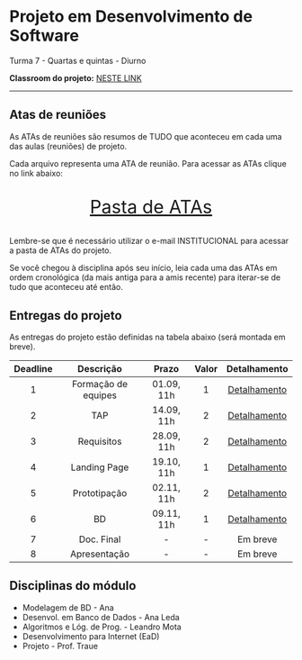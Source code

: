 # Projeto em Desenvolvimento de Software

Turma 7 - Quartas e quintas - Diurno

**Classroom do projeto:** [NESTE LINK](https://classroom.google.com/c/NDg4ODEyMTYwNjI5?cjc=ygulonw)

---

## Atas de reuniões

As ATAs de reuniões são resumos de TUDO que aconteceu em cada uma das aulas (reuniões) de projeto.

Cada arquivo representa uma ATA de reunião. Para acessar as ATAs clique no link abaixo:

<p style="font-size:2.3em;text-align:center">
    <a href="https://drive.google.com/drive/folders/1HgleOaCalASF6wCRB1EwK5OVWtVj4azw?usp=sharing" target="_blank">Pasta de ATAs</a>
</p>

Lembre-se que é necessário utilizar o e-mail INSTITUCIONAL para acessar a pasta de ATAs do projeto.

Se você chegou à disciplina após seu início, leia cada uma das ATAs em ordem cronológica (da mais antiga para a amis recente) para iterar-se de tudo que aconteceu até então.

## Entregas do projeto

As entregas do projeto estão definidas na tabela abaixo (será montada em breve).

| Deadline |      Descrição      | Prazo      | Valor | Detalhamento                                                                                                    |
|:--------:|:-------------------:|:----------:|:-----:|:---------------------------------------------------------------------------------------------------------------:|
|    1     | Formação de equipes | 01.09, 11h |   1   |[Detalhamento](https://docs.google.com/document/d/1FzpLixqdC8xUExssWjif-CZge2Vs5dKuQvuH7nf6WA0/edit?usp=sharing) |
|    2     | TAP                 | 14.09, 11h |   2   |[Detalhamento](https://docs.google.com/document/d/1j-bS0RQTAmJSsuFBCcEbmonRTeiEV48PgwPHk4yTYYg/edit?usp=sharing) |
|    3     | Requisitos          | 28.09, 11h |   2   |[Detalhamento](https://docs.google.com/document/d/1kAE_XKz4SVILhbivOqYNNQoDyBfMzXvxtW0I2Z2it3Q/edit?usp=sharing) |
|    4     | Landing Page        | 19.10, 11h |   1   |[Detalhamento](https://docs.google.com/document/d/16Ye75wUGG44SU6HRoD436XkaQ4lzekwxeLpA6d__5is/edit?usp=sharing) |
|    5     | Prototipação        | 02.11, 11h |   2   |[Detalhamento](https://docs.google.com/document/d/1g-XcoTlgf2muzuzvDv8YqsR1-TNA4n562idVXMdxif4/edit?usp=sharing) |
|    6     | BD                  | 09.11, 11h |   1   |[Detalhamento](https://docs.google.com/document/d/1aKP4XnjkG2oK6uA77Ylu8agYY_eeN-6Ti2NzjIdLAG0/edit?usp=sharing) |
|    7     | Doc. Final          | -          |   -   | Em breve        |
|    8     | Apresentação        | -          |   -   | Em breve        |

## Disciplinas do módulo

- Modelagem de BD - Ana
- Desenvol. em Banco de Dados - Ana Leda
- Algoritmos e Lóg. de Prog. - Leandro Mota
- Desenvolvimento para Internet (EaD)
- Projeto - Prof. Traue
